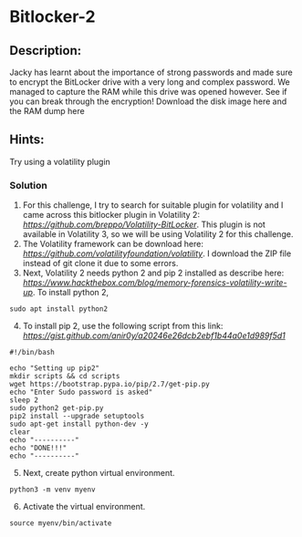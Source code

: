 # Bitlocker-2
## Description:
Jacky has learnt about the importance of strong passwords and made sure to encrypt the BitLocker drive with a very long and complex password. We managed to capture the RAM while this drive was opened however. See if you can break through the encryption!
Download the disk image here and the RAM dump here

## Hints:
Try using a volatility plugin

### Solution
1. For this challenge, I try to search for suitable plugin for volatility and I came across this bitlocker plugin in Volatility 2: _https://github.com/breppo/Volatility-BitLocker_. This plugin is not available in Volatility 3, so we will be using Volatility 2 for this challenge.
2. The Volatility framework can be download here: _https://github.com/volatilityfoundation/volatility_. I download the ZIP file instead of git clone it due to some errors.
3. Next, Volatility 2 needs python 2 and pip 2 installed as describe here: _https://www.hackthebox.com/blog/memory-forensics-volatility-write-up_. To install python 2,
```
sudo apt install python2
```
4. To install pip 2, use the following script from this link: _https://gist.github.com/anir0y/a20246e26dcb2ebf1b44a0e1d989f5d1_
```
#!/bin/bash

echo "Setting up pip2"
mkdir scripts && cd scripts
wget https://bootstrap.pypa.io/pip/2.7/get-pip.py
echo "Enter Sudo password is asked"
sleep 2
sudo python2 get-pip.py
pip2 install --upgrade setuptools
sudo apt-get install python-dev -y 
clear
echo "----------"
echo "DONE!!!"
echo "----------"
```
5. Next, create python virtual environment.
```
python3 -m venv myenv
```
6. Activate the virtual environment.
```
source myenv/bin/activate
```
